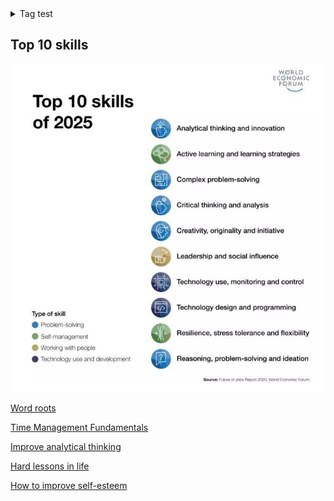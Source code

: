 <details>
  <summary>Tag test</summary>
  <b>aaaaa!!!</b>
</details>

## Top 10 skills

![Top 10 skills](jTIHAAN_zfBXE8uqiGcqCCo2JfFQ2w24SKLiFkSlf0I.jpg)

[Word roots](roots.md)

[Time Management Fundamentals](time-management/what.md)

[Improve analytical thinking](analytical-thinking/a.md)

[Hard lessons in life](hard-lessons.md)

[How to improve self-esteem](self-esteem.md)
